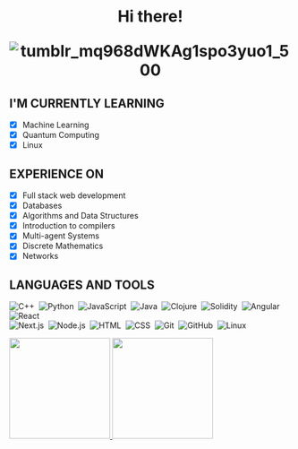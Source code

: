 <h1 align="center"> Hi there!
  
![tumblr_mq968dWKAg1spo3yuo1_500](https://github.com/ferdeleong/ferdeleong/assets/78885738/246b8670-2b4c-4aea-a47c-7c00f3f2bd3c)

## I'M CURRENTLY LEARNING
- [x] Machine Learning
- [X] Quantum Computing 
- [x] Linux

## EXPERIENCE ON
- [x] Full stack web development
- [x] Databases
- [x] Algorithms and Data Structures
- [x] Introduction to compilers
- [x] Multi-agent Systems
- [x] Discrete Mathematics
- [x] Networks

## LANGUAGES AND TOOLS

![C++](https://img.shields.io/badge/-C++-05122A?style=for-the-badge&logo=C%2B%2B&logoColor=00599C)&nbsp;
![Python](https://img.shields.io/badge/-Python-05122A?style=for-the-badge&logo=python)&nbsp;
![JavaScript](https://img.shields.io/badge/-JavaScript-05122A?style=for-the-badge&logo=javascript)&nbsp;
![Java](https://img.shields.io/badge/-Java-05122A?style=for-the-badge&logo=java)&nbsp;
![Clojure](https://img.shields.io/badge/-Clojure-05122A?style=for-the-badge&logo=clojure)&nbsp;
![Solidity](https://img.shields.io/badge/-Solidity-05122A?style=for-the-badge&logo=solidity)&nbsp;
![Angular](https://img.shields.io/badge/-Angular-05122A?style=for-the-badge&logo=angular&logoColor=a6120d)&nbsp;
![React](https://img.shields.io/badge/-React-05122A?style=for-the-badge&logo=react)&nbsp;\
![Next.js](https://img.shields.io/badge/-Next.js-05122A?style=for-the-badge&logo=next.js)&nbsp;
![Node.js](https://img.shields.io/badge/-Node.js-05122A?style=for-the-badge&logo=node.js)&nbsp;
![HTML](https://img.shields.io/badge/-HTML-05122A?style=for-the-badge&logo=HTML5)&nbsp;
![CSS](https://img.shields.io/badge/-CSS-05122A?style=for-the-badge&logo=CSS3&logoColor=1572B6)&nbsp;
![Git](https://img.shields.io/badge/-Git-05122A?style=for-the-badge&logo=Git)&nbsp;
![GitHub](https://img.shields.io/badge/-GitHub-05122A?style=for-the-badge&logo=github)&nbsp;
![Linux](https://img.shields.io/badge/-Linux-05122A?style=for-the-badge&logo=linux)&nbsp;


<p align="left">
<a href="https://github.com/ferdeleong">
  <img height="180em" src="https://github-readme-stats-eight-theta.vercel.app/api?username=ferdeleong&show_icons=true&theme=prussian&bg_color=DEG,bfb4f8,eeb4f8,d96baa&include_all_commits=true&count_private=true&hide=issues"/>
</a>
<a href="https://github.com/ferdeleong">
  <img height="180em" src="https://github-readme-stats-eight-theta.vercel.app/api/top-langs/?username=ferdeleong&layout=compact&hide_progress=true&langs_count=6&theme=prussian&bg_color=DEG,bfb4f8,eeb4f8,d96baa&count_private=true"/>
</a>
</p>
